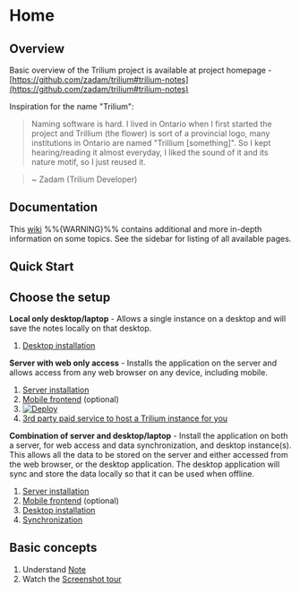 # Home
Overview
--------

Basic overview of the Trilium project is available at project homepage - [https://github.com/zadam/trilium#trilium-notes](https://github.com/zadam/trilium#trilium-notes)

Inspiration for the name "Trilium":

> Naming software is hard. I lived in Ontario when I first started the project and Trillium (the flower) is sort of a provincial logo, many institutions in Ontario are named "Trillium \[something\]". So I kept hearing/reading it almost everyday, I liked the sound of it and its nature motif, so I just reused it.

> ~ Zadam (Trilium Developer)

Documentation
-------------

This [wiki](https://github.com/TriliumNext/Notes/wiki) %%{WARNING}%% contains additional and more in-depth information on some topics. See the sidebar for listing of all available pages.

Quick Start
-----------

Choose the setup
----------------

**Local only desktop/laptop** - Allows a single instance on a desktop and will save the notes locally on that desktop.

1.  [Desktop installation](desktop-installation.md)

**Server with web only access** - Installs the application on the server and allows access from any web browser on any device, including mobile.

1.  [Server installation](server-installation.md)
2.  [Mobile frontend](mobile-frontend.md) (optional)
3.  [![Deploy](images/Home%20button.svg)](https://heroku.com/deploy?template=https://github.com/feilongfl/trilium-heroku)
4.  [3rd party paid service to host a Trilium instance for you](https://trilium.cc/paid-hosting)

**Combination of server and desktop/laptop** - Install the application on both a server, for web access and data synchronization, and desktop instance(s). This allows all the data to be stored on the server and either accessed from the web browser, or the desktop application. The desktop application will sync and store the data locally so that it can be used when offline.

1.  [Server installation](server-installation.md)
2.  [Mobile frontend](mobile-frontend.md) (optional)
3.  [Desktop installation](desktop-installation.md)
4.  [Synchronization](synchronization.md)

Basic concepts
--------------

1.  Understand [Note](note.md)
2.  Watch the [Screenshot tour](screenshot-tour.md)
